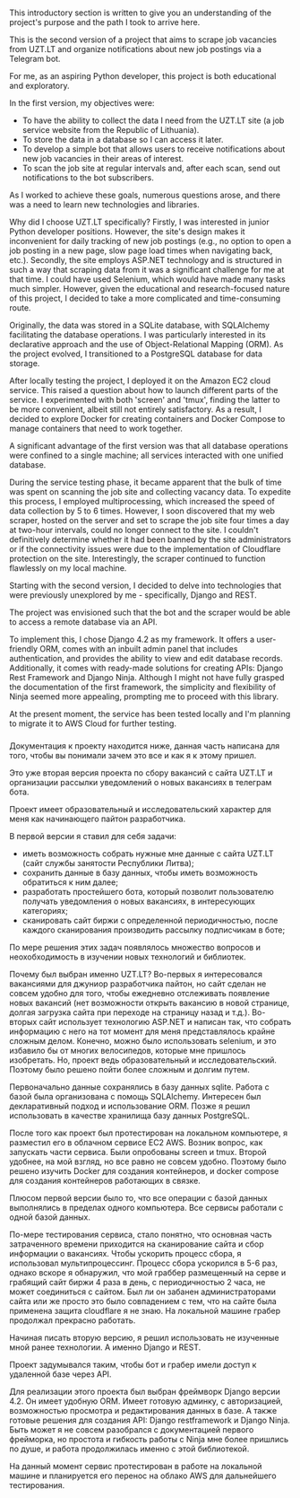 ####

This introductory section is written to give you an understanding of the project's purpose and the path I took to arrive here.

This is the second version of a project that aims to scrape job vacancies from UZT.LT and organize notifications about new job postings via a Telegram bot.

For me, as an aspiring Python developer, this project is both educational and exploratory.

In the first version, my objectives were:

- To have the ability to collect the data I need from the UZT.LT site (a job service website from the Republic of Lithuania).
- To store the data in a database so I can access it later.
- To develop a simple bot that allows users to receive notifications about new job vacancies in their areas of interest.
- To scan the job site at regular intervals and, after each scan, send out notifications to the bot subscribers.

As I worked to achieve these goals, numerous questions arose, and there was a need to learn new technologies and libraries.

Why did I choose UZT.LT specifically? Firstly, I was interested in junior Python developer positions. However, the site's design makes it inconvenient for daily tracking of new job postings (e.g., no option to open a job posting in a new page, slow page load times when navigating back, etc.). Secondly, the site employs ASP.NET technology and is structured in such a way that scraping data from it was a significant challenge for me at that time. I could have used Selenium, which would have made many tasks much simpler. However, given the educational and research-focused nature of this project, I decided to take a more complicated and time-consuming route.

Originally, the data was stored in a SQLite database, with SQLAlchemy facilitating the database operations. I was particularly interested in its declarative approach and the use of Object-Relational Mapping (ORM). As the project evolved, I transitioned to a PostgreSQL database for data storage.

After locally testing the project, I deployed it on the Amazon EC2 cloud service. This raised a question about how to launch different parts of the service. I experimented with both 'screen' and 'tmux', finding the latter to be more convenient, albeit still not entirely satisfactory. As a result, I decided to explore Docker for creating containers and Docker Compose to manage containers that need to work together.

A significant advantage of the first version was that all database operations were confined to a single machine; all services interacted with one unified database.

During the service testing phase, it became apparent that the bulk of time was spent on scanning the job site and collecting vacancy data. To expedite this process, I employed multiprocessing, which increased the speed of data collection by 5 to 6 times. However, I soon discovered that my web scraper, hosted on the server and set to scrape the job site four times a day at two-hour intervals, could no longer connect to the site. I couldn't definitively determine whether it had been banned by the site administrators or if the connectivity issues were due to the implementation of Cloudflare protection on the site. Interestingly, the scraper continued to function flawlessly on my local machine.

Starting with the second version, I decided to delve into technologies that were previously unexplored by me - specifically, Django and REST.

The project was envisioned such that the bot and the scraper would be able to access a remote database via an API.

To implement this, I chose Django 4.2 as my framework. It offers a user-friendly ORM, comes with an inbuilt admin panel that includes authentication, and provides the ability to view and edit database records. Additionally, it comes with ready-made solutions for creating APIs: Django Rest Framework and Django Ninja. Although I might not have fully grasped the documentation of the first framework, the simplicity and flexibility of Ninja seemed more appealing, prompting me to proceed with this library.

At the present moment, the service has been tested locally and I'm planning to migrate it to AWS Cloud for further testing.

###

Документация к проекту находится ниже, данная часть написана для того, чтобы вы понимали зачем это все и как я к этому пришел.

Это уже вторая версия проекта по сбору вакансий с сайта UZT.LT и организации рассылки уведомлений о новых вакансиях в телеграм бота.

Проект имеет образовательный и исследовательский характер для меня как начинающего пайтон разработчика.

В первой версии я ставил для себя задачи:

- иметь возможность собрать нужные мне данные с сайта UZT.LT (сайт службы занятости Республики Литва);
- сохранить данные в базу данных, чтобы иметь возможность обратиться к ним далее;
- разработать простейшего бота, который позволит пользователю получать уведомления о новых вакансиях, в интересующих категориях;
- сканировать сайт биржи с определенной периодичностью, после каждого сканирования производить рассылку подписчикам в боте;

По мере решения этих задач появлялось множество вопросов и неохобходимость в изучении новых технологий и библиотек.

Почему был выбран именно UZT.LT? Во-первых я интересовался вакансиями для джуниор разработчика пайтон, но сайт сделан не совсем удобно для того, чтобы ежедневно отслеживать появление новых вакансий (нет возможности открыть вакансию в новой странице, долгая загрузка сайта при переходе на страницу назад и т.д.).
Во-вторых сайт использует технологию ASP.NET и написан так, что собрать информацию с него на тот момент для меня представлялось крайне сложным делом. Конечно, можно было использовать selenium, и это избавило бы от многих велосипедов, которые мне пришлось изобретать. Но, проект ведь образовательный и исследовательский. Поэтому было решено пойти более сложным и долгим путем.

Первоначально данные сохранялись в базу данных sqlite. Работа с базой была организована с помощь SQLAlchemy. Интересен был декларативный подход и использование ORM. Позже я решил использовать в качестве хранилища базу данных PostgreSQL.

После того как проект был протестирован на локальном компьютере, я разместил его в облачном сервисе EC2 AWS.
Возник вопрос, как запускать части сервиса. Были опробованы screen и tmux. Второй удобнее, на мой взгляд, но все равно не совсем удобно. Поэтому было решено изучить Docker для создания контейнеров, и docker compose для создания контейнеров работающих в связке.

Плюсом первой версии было то, что все операции с базой данных выполнялись в пределах одного компьютера. Все сервисы работали с одной базой данных.

По-мере тестирования сервиса, стало понятно, что основная часть затраченного времени приходится на сканирование сайта и сбор информации о вакансиях. Чтобы ускорить процесс сбора, я использовал мультипроцессинг. Процесс сбора ускорился в 5-6 раз, однако вскоре я обнаружил, что мой граббер размещенный на серве и грабящий сайт биржи 4 разa в день, с периодичностью 2 часа, не может соединиться с сайтом. Был ли он забанен администраторами сайта или же просто это было совпадением с тем, что на сайте была применена защита cloudflare я не знаю. На локальной машине грабер продолжал прекрасно работать.

Начиная писать вторую версию, я решил использовать не изученные мной ранее технологии. А именно Django и REST.

Проект задумывался таким, чтобы бот и грабер имели доступ к удаленной базе через API.

Для реализации этого проекта был выбран фреймворк Django версии 4.2. Он имеет удобную ORM. Имеет готовую админку, с авторизацией, возможностью просмотра и редактирования данных в базе. А также готовые решения для создания API: Django restframework и Django Ninja. Быть может я не совсем разобрался с документацией первого фрейморка, но простота и гибкость работы с Ninja мне более пришлись по душе, и работа продолжилась именно с этой библиотекой.

На данный момент сервис протестирован в работе на локальной машине и планируется его перенос на облако AWS для дальнейшего тестирования.
